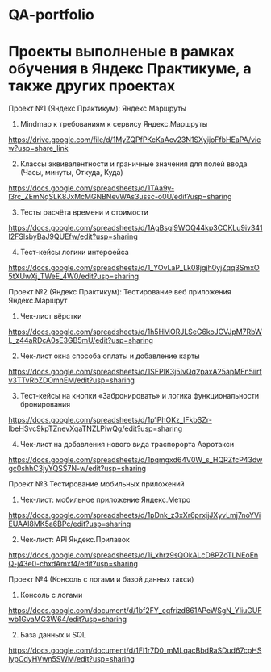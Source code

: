 # QA-portfolio

# Проекты выполненые в рамках обучения в Яндекс Практикуме, а также других проектах

Проект №1 (Яндекс Практикум): Яндекс Маршруты

1) Mindmap к требованиям к сервису Яндекс.Маршруты

https://drive.google.com/file/d/1MyZQPfPKcKaAcv23N1SXyijoFfbHEaPA/view?usp=share_link

2) Классы эквивалентности и граничные значения для полей ввода (Часы, минуты, Откуда, Куда)

https://docs.google.com/spreadsheets/d/1TAa9y-l3rc_ZEmNqSLK8JxMcMGNBNevWAs3ussc-o0U/edit?usp=sharing

3) Тесты расчёта времени и стоимости

https://docs.google.com/spreadsheets/d/1AgBsgj9WOQ44kp3CCKLu9iv341I2FSlsbyBaJ9QUEfw/edit?usp=sharing

4) Тест-кейсы логики интерфейса

https://docs.google.com/spreadsheets/d/1_YOvLaP_Lk08jgjh0yjZqq3SmxO5tXUwXj_TWeE_4W0/edit?usp=sharing

Проект №2 (Яндекс Практикум): Тестирование веб приложения Яндекс.Маршрут

1) Чек-лист вёрстки

https://docs.google.com/spreadsheets/d/1h5HMORJLSeG6koJCVJpM7RbWL_z44aRDcA0sE3GB5mU/edit?usp=sharing

2) Чек-лист окна способа оплаты и добавление карты

https://docs.google.com/spreadsheets/d/1SEPIK3j5IvQq2paxA25apMEn5iirfv3TTvRbZDOmnEM/edit?usp=sharing

3) Тест-кейсы на кнопки «Забронировать» и логика функциональности бронирования

https://docs.google.com/spreadsheets/d/1p1PhOKz_lFkbSZr-IbeHSvc9kpTZnevXqaTNZLPiwQg/edit?usp=sharing

4) Чек-лист на добавления нового вида траспорорта Аэротакси

https://docs.google.com/spreadsheets/d/1pqmgxd64V0W_s_HQRZfcP43dwgc0shhC3jyYQSS7N-w/edit?usp=sharing

Проект №3 Тестирование мобильных приложений

1) Чек-лист: мобильное приложение Яндекс.Метро 

https://docs.google.com/spreadsheets/d/1pDnk_z3xXr6prxjjJXyvLmj7noYViEUAAl8MK5a6BPc/edit?usp=sharing

2) Чек-лист: API Яндекс.Прилавок

https://docs.google.com/spreadsheets/d/1i_xhrz9sQOkALcD8PZoTLNEoEnQ-j43e0-chxdAmxf4/edit?usp=sharing

Проект №4 (Консоль с логами и базой данных такси)

1) Консоль с логами

https://docs.google.com/document/d/1bf2FY_cqfrizd861APeWSgN_YIiuGUFwb1GvaMG3W64/edit?usp=sharing

2) База данных и SQL

https://docs.google.com/document/d/1FI1r7D0_mMLqacBbdRaSDud67cpHSlypCdyHVwn5SWM/edit?usp=sharing



